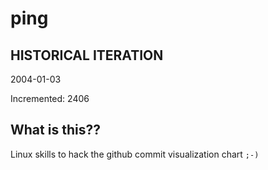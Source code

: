 # ping

## HISTORICAL ITERATION
2004-01-03

Incremented: 2406

## What is this?? 
Linux skills to hack the github commit visualization chart `;-)`
